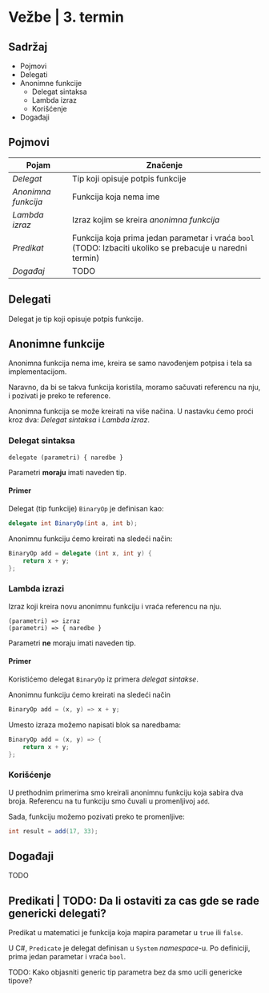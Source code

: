 # Vežbe | 3. termin

## Sadržaj
- Pojmovi
- Delegati
- Anonimne funkcije
    - Delegat sintaksa
    - Lambda izraz
    - Korišćenje
- Događaji


## Pojmovi

|Pojam|Značenje|
|-|-|
|_Delegat_|Tip koji opisuje potpis funkcije|
|_Anonimna funkcija_|Funkcija koja nema ime|
|_Lambda izraz_|Izraz kojim se kreira _anonimna funkcija_|
|_Predikat_|Funkcija koja prima jedan parametar i vraća `bool` (TODO: Izbaciti ukoliko se prebacuje u naredni termin)|
|_Događaj_|TODO|

## Delegati

Delegat je tip koji opisuje potpis funkcije.

## Anonimne funkcije

Anonimna funkcija nema ime, kreira se samo navođenjem potpisa i tela sa implementacijom.

Naravno, da bi se takva funkcija koristila, moramo sačuvati referencu na nju, i pozivati je preko te reference.

Anonimna funkcija se može kreirati na više načina. U nastavku ćemo proći kroz dva: _Delegat sintaksa_ i _Lambda izraz_.

### Delegat sintaksa

```
delegate (parametri) { naredbe }
```
Parametri **moraju** imati naveden tip.

#### Primer

Delegat (tip funkcije) `BinaryOp` je definisan kao:
```cs
delegate int BinaryOp(int a, int b);
```

Anonimnu funkciju ćemo kreirati na sledeći način:
```cs
BinaryOp add = delegate (int x, int y) {
    return x + y;
};
```

### Lambda izrazi

Izraz koji kreira novu anonimnu funkciju i vraća referencu na nju.

```
(parametri) => izraz
(parametri) => { naredbe }
```
Parametri **ne** moraju imati naveden tip.

#### Primer

Koristićemo delegat `BinaryOp` iz primera _delegat sintakse_.

Anonimnu funkciju ćemo kreirati na sledeći način
```cs
BinaryOp add = (x, y) => x + y;
```

Umesto izraza možemo napisati blok sa naredbama:
```cs
BinaryOp add = (x, y) => {
    return x + y;
};
```

### Korišćenje

U prethodnim primerima smo kreirali anonimnu funkciju koja sabira dva broja. Referencu na tu funkciju smo čuvali u promenljivoj `add`. 

Sada, funkciju možemo pozivati preko te promenljive:
```cs
int result = add(17, 33);
```

## Događaji

TODO


## Predikati | TODO: Da li ostaviti za cas gde se rade genericki delegati?

Predikat u matematici je funkcija koja mapira parametar u `true` ili `false`.

U C#, `Predicate` je delegat definisan u `System` _namespace_-u. Po definiciji, prima jedan parametar i vraća `bool`.

TODO: Kako objasniti generic tip parametra bez da smo ucili genericke tipove?
